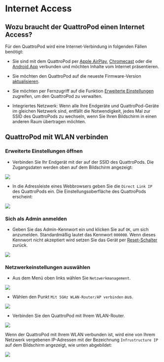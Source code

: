 # Internet Access

## Wozu braucht der QuattroPod einen Internet Access?

Für den QuattroPod wird eine Internet-Verbindung in folgenden Fällen benötigt:

* Sie sind mit dem QuattroPod per [Apple AirPlay](airplay.md), [Chromecast](chromecast.md) oder die [Android App](quickstart.md#b-die-quattropod-app-unter-android) verbunden und möchten Inhalte vom Internet präsentieren.

* Sie möchten den QuattroPod auf die neueste Firmware-Version [aktualisieren](firmware-upgrade.md).

* Sie möchten per Fernzugriff auf die Funktion [Erweiterte Einstellungen](adv.settings.md) zugreifen, um den QuattroPod zu verwalten.
  
* Integriertes Netzwerk: Wenn alle Ihre Endgeräte und QuattroPod-Geräte im gleichen Netzwerk sind, entfällt die Notwendigkeit, jedes Mal zur SSID des QuattroPods zu wechseln, wenn Sie Ihren Bildschirm in einen anderen Raum übertragen möchten.

## QuattroPod mit WLAN verbinden

### Erweiterte Einstellungen öffnen

* Verbinden Sie Ihr Endgerät mit der auf der SSID des QuattroPods. Die Zugangsdaten werden oben auf dem Bildschirm angezeigt:

![](/assets/img/quattropod.lite.ssid.connect.png)

* In die Adressleiste eines Webbrowsers geben Sie die `Direct Link IP` des QuattroPods ein. Die Einstellungsoberfläche des QuattroPods erscheint:

![](/assets/img/quattropod_lite_directIP.connect.png)

### Sich als Admin anmelden

* Geben Sie das Admin-Kennwort ein und klicken Sie auf `OK`, um sich anzumelden. Standardmäßig lautet das Kennwort `000000`. Wenn dieses Kennwort nicht akzeptiert wird setzen Sie das Gerät per [Reset-Schalter](reset.md#hardreset) zurück.

![](/assets/img/QuattroPod-Login.png)

### Netzwerkeinstellungen auswählen

* Aus dem Menü oben links wählen Sie `Netzwerkmanagement`.

![](/assets/img/quattropod.select.network.png)

* Wählen den Punkt `Mit 5GHz WLAN-Router/AP verbinden` aus.

![](/assets/img/quattropod.select.connect5ghz.png)

* Verbinden Sie den QuattroPod mit Ihrem WLAN-Router.

![](/assets/img/Wifi_Internet.png)

Wenn der QuattroPod mit Ihrem WLAN verbunden ist, wird eine von Ihrem Netzwerk vergebenen IP-Adressen mit der Bezeichnung `Infrustructure IP` auf dem Bildschirm angezeigt, wie unten abgebildet:

![](/assets/img/quattroPod.lite.landingpage.IP.png)